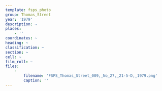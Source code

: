 ```yaml
---
template: fsps_photo
group: Thomas_Street
year: '1979'
description: ~
places:
    - ''
coordinates: ~
heading: ~
classification: ~
section: ~
cell: ~
film_roll: ~
files:
    -
        filename: 'FSPS_Thomas_Street_009,_No_27,_21-5-D,_1979.png'
        caption: ''
---
```

